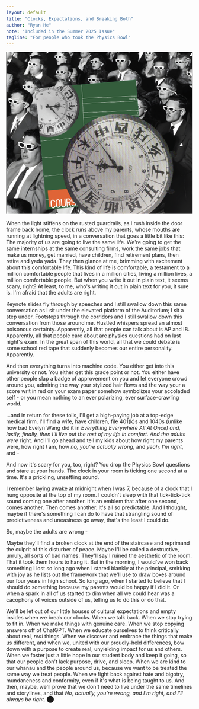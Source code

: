 ```yaml
---
layout: default
title: "Clocks, Expectations, and Breaking Both"
author: "Ryan He"
note: "Included in the Summer 2025 Issue"
tagline: "For people who took the Physics Bowl"
---
```


![](/assets/images/breaking-both.png)


When the light stiffens on the rusted guardrails, as I rush inside the door frame back home, the clock runs above my parents, whose mouths are running at lightning speed, in a conversation that goes a little bit like this: The majority of us are going to live the same life. We're going to get the same internships at the same consulting firms, work the same jobs that make us money, get married, have children, find retirement plans, then retire and yada yada. They then glance at me, brimming with excitement about this comfortable life. This kind of life is comfortable, a testament to a million comfortable people that lives in a million cities, living a million lives, a million comfortable people. But when you write it out in plain text, it seems scary, right? At least, to me, who's writing it out in plain text for you, it sure is. I'm afraid that the adults are right.

Keynote slides fly through by speeches and I still swallow down this same conversation as I sit under the elevated platform of the Auditorium; I sit a step under. Footsteps through the corridors and I still swallow down this conversation from those around me. Hustled whispers spread an almost poisonous certainty. Apparently, all that people can talk about is AP and IB. Apparently, all that people care about are physics questions had on last night's exam. In the great span of this world, all that we could debate is some school red tape that suddenly becomes our entire personality. Apparently.

And then everything turns into machine code. You either get into this university or not. You either get this grade point or not. You either have other people slap a badge of approvement on you and let everyone crowd around you, admiring the way your stylized hair flows and the way your a score writ in red on your exam paper somehow symbolizes your accoladed self - or you mean nothing to an ever polarizing, ever surface-crawling world.

...and in return for these toils, I'll get a high-paying job at a top-edge medical firm. I'll find a wife, have children, file 401(k)s and 1040s (unlike how bad Evelyn Wang did it in *Everything Everywhere All At Once) and, lastly, finally, then I'll live out the rest of my life in comfort. And the adults were* right. And I'll go ahead and tell my kids about how right my parents were, how right *I* am, how *no, you're actually wrong*, and *yeah, I'm right*, and -

And now it's scary for you, too, right? You drop the Physics Bowl questions and stare at your hands. The clock in your room is ticking one second at a time. It's a prickling, unsettling sound. 

I remember laying awake at midnight when I was 7, because of a clock that I hung opposite at the top of my room. I couldn't sleep with that tick-tick-tick sound coming one after another. It's an emblem that after one second, comes another. Then comes another. It's all so predictable. And I thought, maybe if there's something I can do to have that strangling sound of predictiveness and uneasiness go away, that's the least I could do.

So, maybe the adults are wrong -

Maybe they'll find a broken clock at the end of the staircase and reprimand the culprit of this disturber of peace. Maybe I'll be called a destructive, unruly, all sorts of bad names. They'll say I ruined the aesthetic of the room. That it took them hours to hang it. But in the morning, I would've won back something I lost so long ago when I stared blankly at the principal, smirking with joy as he lists out the framework that we'll use to draw boxes around our four years in high school. So long ago, when I started to believe that I should do something because my parents would be happy if I did it. Or when a spark in all of us started to dim when all we could hear was a cacophony of voices outside of us, telling us to do this or do that. 

We'll be let out of our little houses of cultural expectations and empty insides when we break our clocks. When we talk back. When we stop trying to fit in. When we make things with genuine care. When we stop copying answers off of ChatGPT. When we educate ourselves to think critically about real, *real* things. When we discover and embrace the things that make us different, and when we, united with our proudly-held differences, bow down with a purpose to create real, unyielding impact for us and others. When we foster just a little hope in our student body and keep it going, so that our people don't lack purpose, drive, and sleep. When we are kind to our whanau and the people around us, because we want to be treated the same way we treat people. When we fight back against hate and bigotry, mundaneness and conformity, even if it's what is being taught to us. And then, maybe, we'll prove that we don't need to live under the same timelines and storylines, and that *No, actually, you're wrong, and I'm right, and I'll always be right*. ⬤
